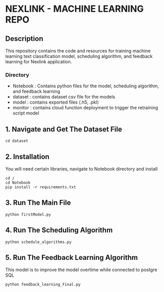 # NEXLINK - MACHINE LEARNING REPO

## Description
This repository contains the code and resources for training machine learning text classification model, scheduling algorithm, and feedback learning for Nexlink application. 

### Directory
- Notebook : Contains python files for the model, scheduling algorithm, and feedback learning
- dataset : contains dataset csv file for the models
- model : contains exported files (.h5, .pkl)
- monitor : contains cloud function deployment to trigger the retraining script model

## 1. Navigate and Get The Dataset File

```
cd dataset
```

## 2. Installation
You will need certain libraries, navigate to Notebook directory and install

```
cd /
cd Notebook
pip install -r requirements.txt
```

## 3. Run The Main File

```
python firstModel.py
```

## 4. Run The Scheduling Algorithm

```
python schedule_algorithms.py
```

## 5. Run The Feedback Learning Algorithm
This model is to improve the model overtime while connected to postgre SQL

```
python feedback_learning_Final.py
```


